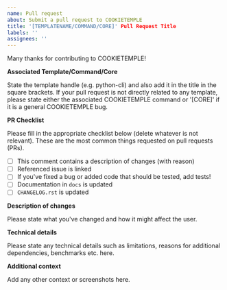 ```yaml
---
name: Pull request
about: Submit a pull request to COOKIETEMPLE
title: '[TEMPLATENAME/COMMAND/CORE]' Pull Request Title
labels: ''
assignees: ''
---
```


Many thanks for contributing to COOKIETEMPLE!

**Associated Template/Command/Core**

State the template handle (e.g. python-cli) and also add it in the title in the square brackets.
If your pull request is not directly related to any template, please state either the associated COOKIETEMPLE command or '[CORE]' if it is a general COOKIETEMPLE bug.

**PR Checklist**

Please fill in the appropriate checklist below (delete whatever is not relevant). These are the most common things requested on pull requests (PRs).

 - [ ] This comment contains a description of changes (with reason)
 - [ ] Referenced issue is linked
 - [ ] If you've fixed a bug or added code that should be tested, add tests!
 - [ ] Documentation in `docs` is updated
 - [ ] `CHANGELOG.rst` is updated

**Description of changes**

Please state what you've changed and how it might affect the user.

**Technical details**

Please state any technical details such as limitations, reasons for additional dependencies, benchmarks etc. here.

**Additional context**

Add any other context or screenshots here.
